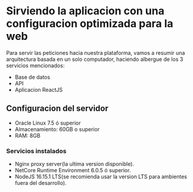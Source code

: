 # Sirviendo la aplicacion con una configuracion optimizada para la web
Para servir las peticiones hacia nuestra plataforma, vamos a resumir una arquitectura basada en un solo computador, haciendo albergue de los 3 servicios mencionados:
- Base de datos
- API
- Aplicacion ReactJS

## Configuracion del servidor
* Oracle Linux 7.5 ó superior
* Almacenamiento: 60GB o superior
* RAM: 8GB
### Servicios instalados
* Nginx proxy server(la ultima version disponible).
* NetCore Runtime Environment 6.0.5 ó superior.
* NodeJS 16.15.1 LTS(se recomienda usar la version LTS para ambientes fuera del desarrollo).